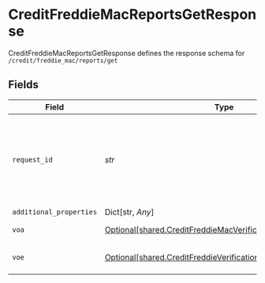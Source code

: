 # CreditFreddieMacReportsGetResponse

CreditFreddieMacReportsGetResponse defines the response schema for `/credit/freddie_mac/reports/get`


## Fields

| Field                                                                                                                                       | Type                                                                                                                                        | Required                                                                                                                                    | Description                                                                                                                                 |
| ------------------------------------------------------------------------------------------------------------------------------------------- | ------------------------------------------------------------------------------------------------------------------------------------------- | ------------------------------------------------------------------------------------------------------------------------------------------- | ------------------------------------------------------------------------------------------------------------------------------------------- |
| `request_id`                                                                                                                                | *str*                                                                                                                                       | :heavy_check_mark:                                                                                                                          | A unique identifier for the request, which can be used for troubleshooting. This identifier, like all Plaid identifiers, is case sensitive. |
| `additional_properties`                                                                                                                     | Dict[str, *Any*]                                                                                                                            | :heavy_minus_sign:                                                                                                                          | N/A                                                                                                                                         |
| `voa`                                                                                                                                       | [Optional[shared.CreditFreddieMacVerificationOfAssetsVOA24]](../../models/shared/creditfreddiemacverificationofassetsvoa24.md)              | :heavy_minus_sign:                                                                                                                          | Verification of Assets Report                                                                                                               |
| `voe`                                                                                                                                       | [Optional[shared.CreditFreddieVerificationOfEmploymentVOE25]](../../models/shared/creditfreddieverificationofemploymentvoe25.md)            | :heavy_minus_sign:                                                                                                                          | Verification of Employment Report                                                                                                           |